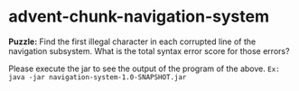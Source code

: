# advent-chunk-navigation-system
**Puzzle:** Find the first illegal character in each corrupted line of the navigation subsystem. What is the total syntax error score for those errors?

Please execute the jar to see the output of the program of the above.
`Ex: java -jar navigation-system-1.0-SNAPSHOT.jar`